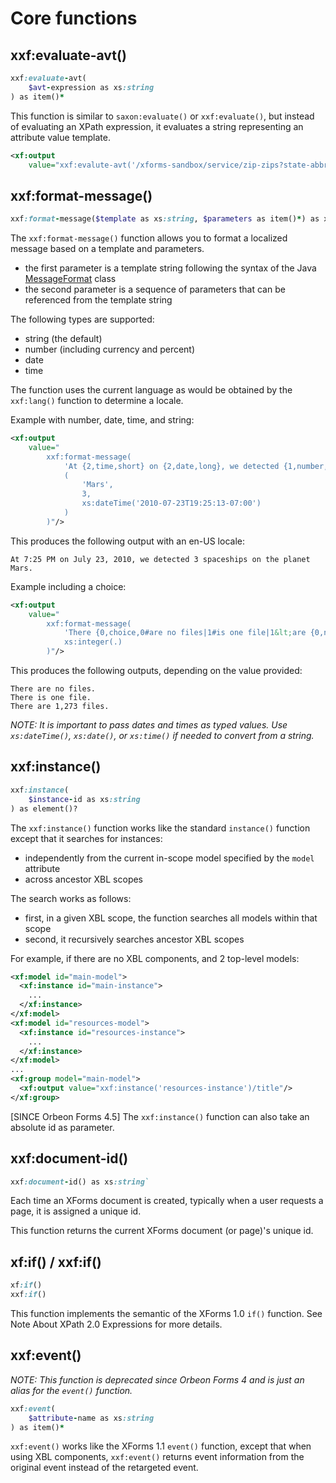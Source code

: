 # Core functions

## xxf:evaluate-avt()

```ruby
xxf:evaluate-avt(
    $avt-expression as xs:string
) as item()*
```

This function is similar to `saxon:evaluate()` or `xxf:evaluate()`, but instead of evaluating an XPath expression, it evaluates a string representing an attribute value template.

```xml
<xf:output
    value="xxf:evalute-avt('/xforms-sandbox/service/zip-zips?state-abbreviation={state}&amp;city={city}')"/>
```

## xxf:format-message()

```ruby
xxf:format-message($template as xs:string, $parameters as item()*) as xs:string
```

The `xxf:format-message()` function allows you to format a localized message based on a template and parameters.

* the first parameter is a template string following the syntax of the Java [MessageFormat](http://docs.oracle.com/javase/7/docs/api/java/text/MessageFormat.html) class
* the second parameter is a sequence of parameters that can be referenced from the template string

The following types are supported:

* string (the default)
* number (including currency and percent)
* date
* time

The function uses the current language as would be obtained by the `xxf:lang()` function to determine a locale.

Example with number, date, time, and string:

```xml
<xf:output
    value="
        xxf:format-message(
            'At {2,time,short} on {2,date,long}, we detected {1,number,integer} spaceships on the planet {0}.',
            (
                'Mars',
                3,
                xs:dateTime('2010-07-23T19:25:13-07:00')
            )
        )"/>
```

This produces the following output with an en-US locale:

```
At 7:25 PM on July 23, 2010, we detected 3 spaceships on the planet Mars.
```

Example including a choice:

```xml
<xf:output
    value="
        xxf:format-message(
            'There {0,choice,0#are no files|1#is one file|1&lt;are {0,number,integer} files}.',
            xs:integer(.)
        )"/>
```

This produces the following outputs, depending on the value provided:

```
There are no files.
There is one file.
There are 1,273 files.
```

_NOTE: It is important to pass dates and times as typed values. Use `xs:dateTime()`, `xs:date()`, or `xs:time()` if needed to convert from a string._

## xxf:instance()

```ruby
xxf:instance(
    $instance-id as xs:string
) as element()?
```

The `xxf:instance()` function works like the standard `instance()` function except that it searches for instances:

* independently from the current in-scope model specified by the `model` attribute
* across ancestor XBL scopes

The search works as follows:

* first, in a given XBL scope, the function searches all models within that scope
* second, it recursively searches ancestor XBL scopes

For example, if there are no XBL components, and 2 top-level models:

```xml
<xf:model id="main-model">
  <xf:instance id="main-instance">
    ...
  </xf:instance>
</xf:model>
<xf:model id="resources-model">
  <xf:instance id="resources-instance">
    ...
  </xf:instance>
</xf:model>
...
<xf:group model="main-model">
  <xf:output value="xxf:instance('resources-instance')/title"/>
</xf:group>
```

[SINCE Orbeon Forms 4.5] The `xxf:instance()` function can also take an absolute id as parameter.

## xxf:document-id()

```ruby
xxf:document-id() as xs:string`
```

Each time an XForms document is created, typically when a user requests a page, it is assigned a unique id.

This function returns the current XForms document (or page)'s unique id.

## xf:if() / xxf:if()

```ruby
xf:if()
xxf:if()
```

This function implements the semantic of the XForms 1.0 `if()` function. See Note About XPath 2.0 Expressions for more details.

## xxf:event()

_NOTE: This function is deprecated since Orbeon Forms 4 and is just an alias for the `event()` function._

```ruby
xxf:event(
    $attribute-name as xs:string
) as item()*
```

`xxf:event()` works like the XForms 1.1 `event()` function, except that when using XBL components, `xxf:event()` returns event information from the original event instead of the retargeted event.
